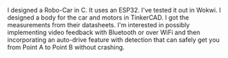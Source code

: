 I designed a Robo-Car in C. It uses an ESP32. I've tested it out in Wokwi. I designed a body for the car and motors in TinkerCAD. I got the measurements from their datasheets. I'm interested in possibly implementing video feedback with Bluetooth or over WiFi and then incorporating an auto-drive feature with detection that can safely get you from Point A to Point B without crashing.